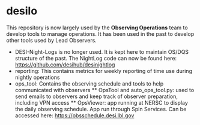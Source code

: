 # desilo

This repository is now largely used by the **Observing Operations** team to develop tools to manage operations. It has been used in the past to develop other tools used by Lead Observers.

* DESI-Night-Logs is no longer used. It is kept here to maintain OS/DQS structure of the past. The NightLog code can now be found here: https://github.com/desihub/desinightlog
* reporting: This contains metrics for weekly reporting of time use during nightly operations
* ops_tool: Contains the observing schedule and tools to help communicated with observers
**  OpsTool and auto_ops_tool.py: used to send emails to observers and keep track of observer preparation, including VPN access
**  OpsViewer: app running at NERSC to display the daily observing schedule. App run through Spin Services. Can be accessed here: https://obsschedule.desi.lbl.gov
